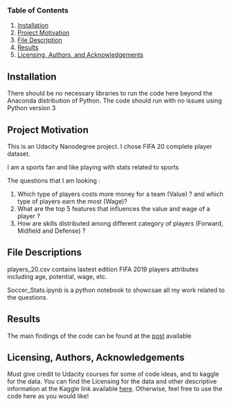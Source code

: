 ### Table of Contents

1. [Installation](#installation)
2. [Project Motivation](#motivation)
3. [File Description](#files)
4. [Results](#results)
5. [Licensing, Authors, and Acknowledgements](#licensing)

## Installation <a name="installation"></a>

There should be no necessary libraries to run the code here beyond the Anaconda distribution of Python. The code should run with no issues using Python version 3

## Project Motivation<a name="motivation"></a>

This is an Udacity Nanodegree project. I chose FIFA 20 complete player dataset. 

I am a sports fan and like playing with stats related to sports 

The questions that I am looking :

1. Which type of players costs more money for a team (Value) ? and which type of players earn the most (Wage)?
2. What are the top 5 features that influences the value and wage of a player ?
3. How are skills distributed among different category of players (Forward, Midfield and Defense) ? 

## File Descriptions <a name="files"></a>

players_20.csv contains lastest edition FIFA 2019 players attributes including age, potential, wage, etc. 

Soccer_Stats.ipynb is a python notebook to showcsae all my work related to the questions.



## Results<a name="results"></a>

The main findings of the code can be found at the [post](https://medium.com/@u0509421/fifa-19-complete-player-dataset-what-can-we-tell-from-it-f7343fdad020) available



## Licensing, Authors, Acknowledgements<a name="licensing"></a>

Must give credit to Udacity courses for some of code ideas, and to kaggle for the data. You can find the Licensing for the data and other descriptive information at the Kaggle link available [here](https://www.kaggle.com/karangadiya/fifa19). Otherwise, feel free to use the code here as you would like!

